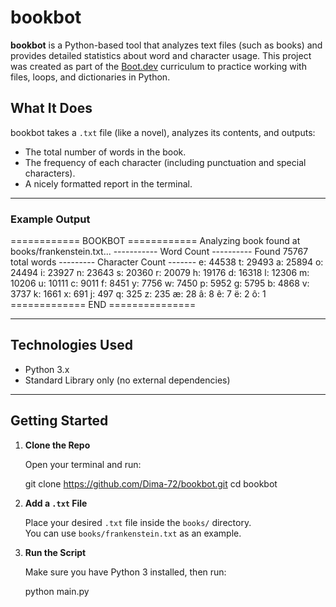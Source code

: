 # bookbot

**bookbot** is a Python-based tool that analyzes text files (such as books) and provides detailed statistics about word and character usage. This project was created as part of the [Boot.dev](https://boot.dev) curriculum to practice working with files, loops, and dictionaries in Python.

## What It Does

bookbot takes a `.txt` file (like a novel), analyzes its contents, and outputs:

- The total number of words in the book.
- The frequency of each character (including punctuation and special characters).
- A nicely formatted report in the terminal.

---

### Example Output

============ BOOKBOT ============
Analyzing book found at books/frankenstein.txt...
----------- Word Count ----------
Found 75767 total words
--------- Character Count -------
e: 44538
t: 29493
a: 25894
o: 24494
i: 23927
n: 23643
s: 20360
r: 20079
h: 19176
d: 16318
l: 12306
m: 10206
u: 10111
c: 9011
f: 8451
y: 7756
w: 7450
p: 5952
g: 5795
b: 4868
v: 3737
k: 1661
x: 691
j: 497
q: 325
z: 235
æ: 28
â: 8
ê: 7
ë: 2
ô: 1
============= END ===============


---

## Technologies Used

- Python 3.x
- Standard Library only (no external dependencies)

---

## Getting Started

1. **Clone the Repo**
    
    Open your terminal and run:

    git clone https://github.com/Dima-72/bookbot.git 
    cd bookbot


2. **Add a `.txt` File** 

    Place your desired `.txt` file inside the `books/` directory.  
    You can use `books/frankenstein.txt` as an example.

3. **Run the Script**

    Make sure you have Python 3 installed, then run:

    python main.py





